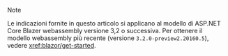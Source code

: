 > [!NOTE]
> Le indicazioni fornite in questo articolo si applicano al modello di ASP.NET Core Blazer webassembly versione 3,2 o successiva. Per ottenere il modello webassembly più recente (versione `3.2.0-preview2.20160.5`), vedere <xref:blazor/get-started>.
